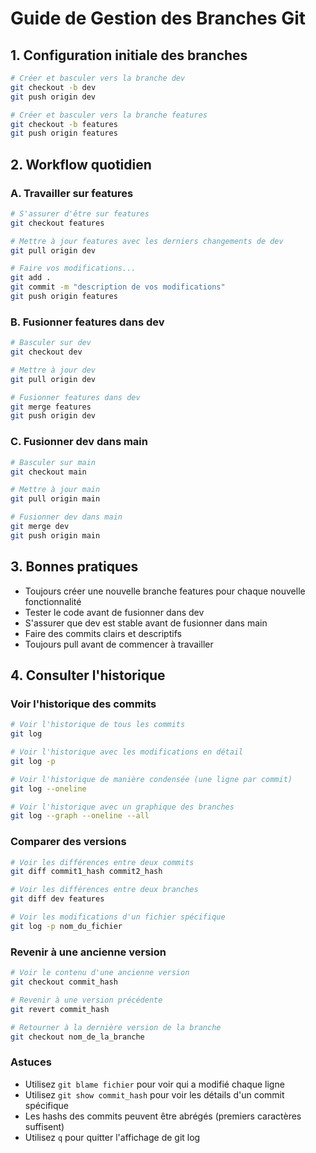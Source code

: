 # Guide de Gestion des Branches Git

## 1. Configuration initiale des branches

```bash
# Créer et basculer vers la branche dev
git checkout -b dev
git push origin dev

# Créer et basculer vers la branche features
git checkout -b features
git push origin features
```

## 2. Workflow quotidien

### A. Travailler sur features
```bash
# S'assurer d'être sur features
git checkout features

# Mettre à jour features avec les derniers changements de dev
git pull origin dev

# Faire vos modifications...
git add .
git commit -m "description de vos modifications"
git push origin features
```

### B. Fusionner features dans dev
```bash
# Basculer sur dev
git checkout dev

# Mettre à jour dev
git pull origin dev

# Fusionner features dans dev
git merge features
git push origin dev
```

### C. Fusionner dev dans main
```bash
# Basculer sur main
git checkout main

# Mettre à jour main
git pull origin main

# Fusionner dev dans main
git merge dev
git push origin main
```

## 3. Bonnes pratiques
- Toujours créer une nouvelle branche features pour chaque nouvelle fonctionnalité
- Tester le code avant de fusionner dans dev
- S'assurer que dev est stable avant de fusionner dans main
- Faire des commits clairs et descriptifs
- Toujours pull avant de commencer à travailler

## 4. Consulter l'historique

### Voir l'historique des commits
```bash
# Voir l'historique de tous les commits
git log

# Voir l'historique avec les modifications en détail
git log -p

# Voir l'historique de manière condensée (une ligne par commit)
git log --oneline

# Voir l'historique avec un graphique des branches
git log --graph --oneline --all
```

### Comparer des versions
```bash
# Voir les différences entre deux commits
git diff commit1_hash commit2_hash

# Voir les différences entre deux branches
git diff dev features

# Voir les modifications d'un fichier spécifique
git log -p nom_du_fichier
```

### Revenir à une ancienne version
```bash
# Voir le contenu d'une ancienne version
git checkout commit_hash

# Revenir à une version précédente
git revert commit_hash

# Retourner à la dernière version de la branche
git checkout nom_de_la_branche
```

### Astuces
- Utilisez `git blame fichier` pour voir qui a modifié chaque ligne
- Utilisez `git show commit_hash` pour voir les détails d'un commit spécifique
- Les hashs des commits peuvent être abrégés (premiers caractères suffisent)
- Utilisez `q` pour quitter l'affichage de git log
